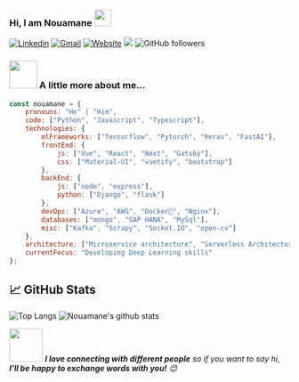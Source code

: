 ### Hi, I am Nouamane <img src="https://raw.githubusercontent.com/MartinHeinz/MartinHeinz/master/wave.gif" width="30px">
[![Linkedin](https://img.shields.io/badge/-LinkedIn-blue?style=flat&logo=Linkedin&logoColor=white)](https://www.linkedin.com/in/nouamanetazi/)
[![Gmail](https://img.shields.io/badge/-Gmail-c14438?style=flat&logo=Gmail&logoColor=white)](mailto:nouamane98@gmail.com)
[![Website](https://img.shields.io/badge/Website-46a2f1.svg?&style=flat-square&logo=Google-Chrome&logoColor=white&link=https://anmolsingh.me/)](https://nouamanetazi.github.io/)
![](https://komarev.com/ghpvc/?username=NouamaneTazi&color=blue&style=flat-square&label=Profile+visitors)
![GitHub followers](https://img.shields.io/github/followers/NouamaneTazi?label=Follow&style=social)




### <img src="https://media.giphy.com/media/VgCDAzcKvsR6OM0uWg/giphy.gif" width="50"> A little more about me...  

```javascript
const nouamane = {
    pronouns: "He" | "Him",
    code: ["Python", "Javascript", "Typescript"],
    technologies: {
        mlFrameworks: ["Tensorflow", "Pytorch", "Keras", "FastAI"],
        frontEnd: {
            js: ["Vue", "React", "Next", "Gatsby"],
            css: ["Material-UI", "vuetify", "bootstrap"]
        },
        backEnd: {
            js: ["node", "express"],
            python: ["Django", "flask"]
        },
        devOps: ["Azure", "AWS", "Docker🐳", "Nginx"],
        databases: ["mongo", "SAP HANA", "MySql"],
        misc: ["Kafka", "Scrapy", "Socket.IO", "open-cv"]
    },
    architecture: ["Microservice architecture", "Serverless Architecture", "Progressive web applications", "Single page applications"],
    currentFocus: "Developing Deep Learning skills"
};
```


## &#x1f4c8; GitHub Stats

<!-- ![Nouamane's wakatime stats](https://github-readme-stats.vercel.app/api/wakatime?username=willianrod&theme=tokyonight) -->
![Top Langs](https://github-readme-stats.vercel.app/api/top-langs/?username=NouamaneTazi&langs_count=8&hide=html,jupyter%20notebook,css&theme=tokyonight)
![Nouamane's github stats](https://github-readme-stats.vercel.app/api?username=NouamaneTazi&show_icons=true&theme=tokyonight)



<img src="https://media.giphy.com/media/LnQjpWaON8nhr21vNW/giphy.gif" width="60"> <em><b>I love connecting with different people</b> so if you want to say hi, <b>I'll be happy to exchange words with you!</b> 😊</em>
